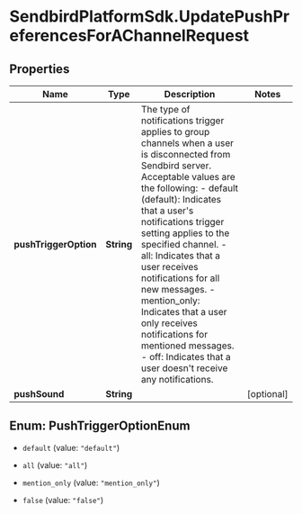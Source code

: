 # SendbirdPlatformSdk.UpdatePushPreferencesForAChannelRequest

## Properties

Name | Type | Description | Notes
------------ | ------------- | ------------- | -------------
**pushTriggerOption** | **String** | The type of notifications trigger applies to group channels when a user is disconnected from Sendbird server. Acceptable values are the following: - default (default): Indicates that a user&#39;s notifications trigger setting applies to the specified channel. - all: Indicates that a user receives notifications for all new messages. - mention_only: Indicates that a user only receives notifications for mentioned messages. - off: Indicates that a user doesn&#39;t receive any notifications. | 
**pushSound** | **String** |  | [optional] 



## Enum: PushTriggerOptionEnum


* `default` (value: `"default"`)

* `all` (value: `"all"`)

* `mention_only` (value: `"mention_only"`)

* `false` (value: `"false"`)




